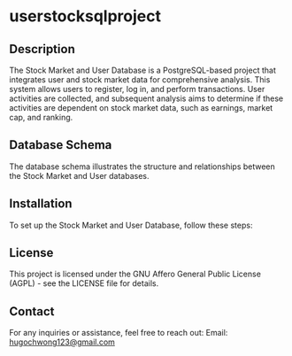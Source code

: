 # userstocksqlproject

## Description

The Stock Market and User Database is a PostgreSQL-based project that integrates user and stock market data for comprehensive analysis. This system allows users to register, log in, and perform transactions. User activities are collected, and subsequent analysis aims to determine if these activities are dependent on stock market data, such as earnings, market cap, and ranking.

## Database Schema

The database schema illustrates the structure and relationships between the Stock Market and User databases. 

## Installation

To set up the Stock Market and User Database, follow these steps:

## License
This project is licensed under the GNU Affero General Public License (AGPL) - see the LICENSE file for details.

## Contact
For any inquiries or assistance, feel free to reach out:
Email: hugochwong123@gmail.com
